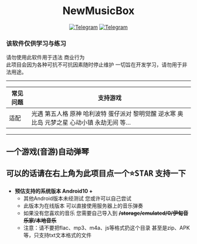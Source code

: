 <div align="center">
    <h1 > NewMusicBox </h1>

[![Telegram](https://img.shields.io/static/v1?label=Telegram&message=Channel&color=0088cc)](https://t.me/xiaoyu7533)
[![Telegram](https://img.shields.io/static/v1?label=Telegram&message=Chat&color=0088cc)](https://t.me/XiaoYu_Chat)
</div>

### 该软件仅供学习与练习  
请勿使用此软件用于违法 商业行为  
此项目会因为各种可抗不可抗因素随时停止维护 
一切旨在开发学习，请勿用于非法用途。

---

| 常见问题 | 支持游戏                               |
| -------- | ------------------------------------ |
| 适配 | 光遇 第五人格 原神 哈利波特 蛋仔派对 黎明觉醒 逆水寒 奥比岛 元梦之星 心动小镇 永劫无间 等… |

---

## 一个游戏(音游)自动弹琴

## 可以的话请在右上角为此项目点一个<kbd>:star:STAR</kbd> 支持一下

* **预估支持的系统版本 Android10 +**  
    * 其他Android版本未经测试 您或许可以自己尝试 
    * 此版本为在线版本 可以直接使用服务器上的音乐弹奏 
    * 如果没有您喜欢的音乐 您需要自己导入到 **~~/storage/emulated/0/伊甸音乐家/本地音乐~~**
    * 注意：请不要把flac、mp3、m4a、js等格式扔这个目录 甚至是zip、APK等，只支持txt文本格式的文件